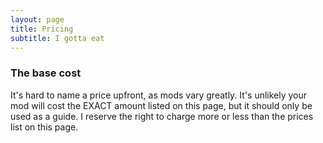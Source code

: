 ```yaml
---
layout: page
title: Pricing
subtitle: I gotta eat
---
```


### The base cost

It's hard to name a price upfront, as mods vary greatly. It's unlikely your mod will cost the EXACT amount listed on this page, but it should only be used as a guide.
I reserve the right to charge more or less than the prices list on this page.

